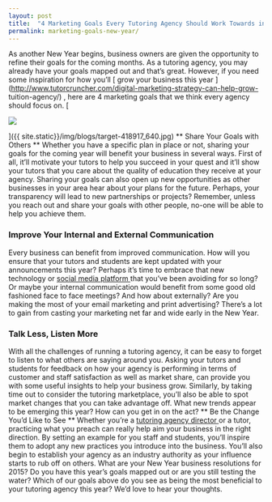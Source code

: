 ```yaml
---
layout: post
title:  "4 Marketing Goals Every Tutoring Agency Should Work Towards in the New Year"
permalink: marketing-goals-new-year/
---
```

As another New Year begins, business owners are given the opportunity to
refine their goals for the coming months. As a tutoring agency, you may
already have your goals mapped out and that’s great. However, if you need some
inspiration for how you’ll [ grow your business this year
](http://www.tutorcruncher.com/digital-marketing-strategy-can-help-grow-
tuition-agency/) , here are 4 marketing goals that we think every agency
should focus on. [

<div class="img-holder full-width">
   <img src="{{ site.static}}/img/blogs/target-418917_640.jpg" alt-text="Goal's Target"/>
</div>

]({{ site.static}}/img/blogs/target-418917_640.jpg) ** Share Your Goals with Others
** Whether you have a specific plan in place or not, sharing your goals for
the coming year will benefit your business in several ways. First of all,
it’ll motivate your tutors to help you succeed in your quest and it’ll show
your tutors that you care about the quality of education they receive at your
agency. Sharing your goals can also open up new opportunities as other
businesses in your area hear about your plans for the future. Perhaps, your
transparency will lead to new partnerships or projects? Remember, unless you
reach out and share your goals with other people, no-one will be able to help
you achieve them. 

### Improve Your Internal and External Communication

Every
business can benefit from improved communication. How will you ensure that
your tutors and students are kept updated with your announcements this year?
Perhaps it’s time to embrace that new technology or [ social media platform
](http://www.tutorcruncher.com/make-the-most-social-media/) that you’ve been
avoiding for so long? Or maybe your internal communication would benefit from
some good old fashioned face to face meetings? And how about externally? Are
you making the most of your email marketing and print advertising? There’s a
lot to gain from casting your marketing net far and wide early in the New
Year. 

### Talk Less, Listen More

With all the challenges of running a
tutoring agency, it can be easy to forget to listen to what others are saying
around you. Asking your tutors and students for feedback on how your agency is
performing in terms of customer and staff satisfaction as well as market
share, can provide you with some useful insights to help your business grow.
Similarly, by taking time out to consider the tutoring marketplace, you’ll
also be able to spot market changes that you can take advantage off. What new
trends appear to be emerging this year? How can you get in on the act? ** Be
the Change You’d Like to See ** Whether you’re a [ tutoring agency director
](http://www.tutorcruncher.com/productive-tutoring-agency/) or a tutor,
practicing what you preach can really help aim your business in the right
direction. By setting an example for you staff and students, you’ll inspire
them to adopt any new practices you introduce into the business. You’ll also
begin to establish your agency as an industry authority as your influence
starts to rub off on others. What are your New Year business resolutions for
2015? Do you have this year’s goals mapped out or are you still testing the
water? Which of our goals above do you see as being the most beneficial to
your tutoring agency this year? We’d love to hear your thoughts.
